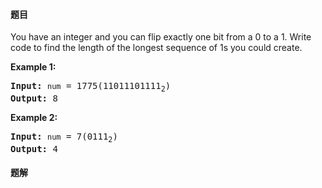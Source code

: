 #### 题目
<p>You have an integer and you can flip exactly one bit from a 0 to a 1. Write code to find the length of the longest sequence of 1s you could create.</p>

<p><strong>Example 1: </strong></p>

<pre>
<strong>Input:</strong> <code>num</code> = 1775(11011101111<sub>2</sub>)
<strong>Output:</strong> 8
</pre>

<p><strong>Example 2: </strong></p>

<pre>
<strong>Input:</strong> <code>num</code> = 7(0111<sub>2</sub>)
<strong>Output:</strong> 4
</pre>


 #### 题解